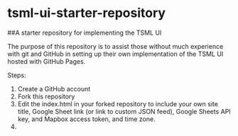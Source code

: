 # tsml-ui-starter-repository
##A starter repository for implementing the TSML UI

The purpose of this repository is to assist those without much experience with git and GitHub in setting up their own implementation of the TSML UI hosted with GitHub Pages.

Steps:
1. Create a GitHub account
2. Fork this repository
3. Edit the index.html in your forked repository to include your own site title, Google Sheet link (or link to custom JSON feed), Google Sheets API key, and Mapbox access token, and time zone.
4. 